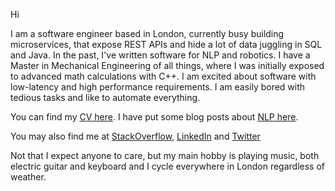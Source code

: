 Hi

I am a software engineer based in London, currently busy building microservices, that expose REST APIs and
hide a lot of data juggling in SQL and Java. In the past, I've written software for NLP and robotics.
I have a Master in Mechanical Engineering of all things, where I was initially exposed to
advanced math calculations with C++. I am excited about software with low-latency and high performance requirements.
I am easily bored with tedious tasks and like to automate everything.

You can find my [CV here](ManosNikolaidisCV.md).
I have put some blog posts about [NLP here](https://shadowmanos.github.io/nlp-blog).

You may also find me at [StackOverflow](https://stackoverflow.com/users/1413133/manos-nikolaidis),
[LinkedIn](https://www.linkedin.com/in/manosnikolaidis) and [Twitter](https://twitter.com/shadowmanos)

Not that I expect anyone to care, but my main hobby is playing music, both electric guitar and keyboard and
I cycle everywhere in London regardless of weather.
